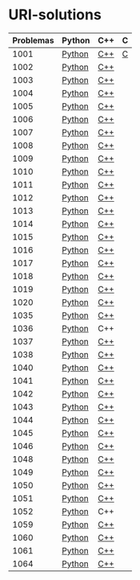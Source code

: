 # URI-solutions

| Problemas                           | Python | C++ | C
|-------------------------------------|--------|--------|--------|
| 1001 | [Python](./python/1001.py) | [C++](./c++/1001.cpp) |[C](./c/1001.c) |
| 1002 | [Python](./python/1002.py) | [C++](./c++/1002.cpp) |
| 1003 | [Python](./python/1003.py) | [C++](./c++/1003.cpp) |
| 1004 | [Python](./python/1004.py) | [C++](./c++/1004.cpp) |
| 1005 | [Python](./python/1005.py) | [C++](./c++/1005.cpp) |
| 1006 | [Python](./python/1006.py) | [C++](./c++/1006.cpp) |
| 1007 | [Python](./python/1007.py) | [C++](./c++/1007.cpp) |
| 1008 | [Python](./python/1008.py) | [C++](./c++/1008.cpp) |
| 1009 | [Python](./python/1009.py) | [C++](./c++/1009.cpp) |
| 1010 | [Python](./python/1010.py) | [C++](./c++/1010.cpp) |
| 1011 | [Python](./python/1011.py) | [C++](./c++/1011.cpp) |
| 1012 | [Python](./python/1012.py) | [C++](./c++/1012.cpp) |
| 1013 | [Python](./python/1013.py) | [C++](./c++/1013.cpp) |
| 1014 | [Python](./python/1014.py) | [C++](./c++/1014.cpp) |
| 1015 | [Python](./python/1015.py) | [C++](./c++/1015.cpp) |
| 1016 | [Python](./python/1016.py) | [C++](./c++/1016.cpp) |
| 1017 | [Python](./python/1017.py) | [C++](./c++/1017.cpp) |
| 1018 | [Python](./python/1018.py) | [C++](./c++/1018.cpp) |
| 1019 | [Python](./python/1019.py) | [C++](./c++/1019.cpp) |
| 1020 | [Python](./python/1020.py) | [C++](./c++/1020.cpp) |
| 1035 | [Python](./python/1035.py) | [C++](./c++/1035.cpp) |
| 1036 | [Python](./python/1036.py) | C++ |
| 1037 | [Python](./python/1037.py) | [C++](./c++/1037.cpp) |
| 1038 | [Python](./python/1038.py) | [C++](./c++/1038.cpp) |
| 1040 | [Python](./python/1040.py) | [C++](./c++/1040.cpp) |
| 1041 | [Python](./python/1041.py) | [C++](./c++/1041.cpp) |
| 1042 | [Python](./python/1042.py) | [C++](./c++/1042.cpp) |
| 1043 | [Python](./python/1043.py) | [C++](./c++/1043.cpp) |
| 1044 | [Python](./python/1044.py) | [C++](./c++/1044.cpp) |
| 1045 | [Python](./python/1045.py) | [C++](./c++/1045.cpp) |
| 1046 | [Python](./python/1046.py) | [C++](./c++/1046.cpp) |
| 1048 | [Python](./python/1048.py) | [C++](./c++/1048.cpp) |
| 1049 | [Python](./python/1049.py) | [C++](./c++/1049.cpp) |
| 1050 | [Python](./python/1050.py) | [C++](./c++/1050.cpp) |
| 1051 | [Python](./python/1051.py) | [C++](./c++/1051.cpp) |
| 1052 | [Python](./python/1052.py) | C++ |
| 1059 | [Python](./python/1059.py) | [C++](./c++/1059.cpp) |
| 1060 | [Python](./python/1060.py) | [C++](./c++/1060.cpp) |
| 1061 | [Python](./python/1061.py) | [C++](./c++/1061.cpp) |
| 1064 | [Python](./python/1064.py) | [C++](./c++/1064.cpp) |
